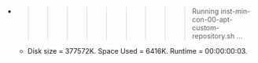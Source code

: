 * >>>>>>>>> Running inst-min-con-00-apt-custom-repository.sh ...
  * Disk size = 377572K. Space Used = 6416K. Runtime = 00:00:00:03.
